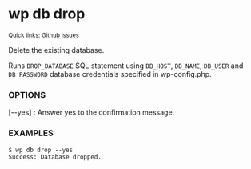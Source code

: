 # wp db drop

<small>Quick links: <a href="https://github.com/wp-cli/wp-cli/issues?q=is%3Aopen+label%3Acommand%3Adb-drop+sort%3Aupdated-desc">Github issues</a></small>

Delete the existing database.

Runs `DROP_DATABASE` SQL statement using `DB_HOST`, `DB_NAME`,
`DB_USER` and `DB_PASSWORD` database credentials specified in
wp-config.php.

### OPTIONS

[\--yes]
: Answer yes to the confirmation message.

### EXAMPLES

    $ wp db drop --yes
    Success: Database dropped.




